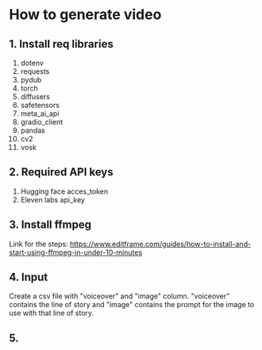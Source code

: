 # How to generate video
## 1. Install req libraries
1. dotenv
2. requests
4. pydub
5. torch
6. diffusers
7. safetensors
8. meta_ai_api
9. gradio_client
10. pandas
11. cv2
12. vosk

## 2. Required API keys
1. Hugging face acces_token
2. Eleven labs api_key

## 3. Install ffmpeg
Link for the steps: https://www.editframe.com/guides/how-to-install-and-start-using-ffmpeg-in-under-10-minutes

## 4. Input
Create a csv file with "voiceover" and "image" column. "voiceover" contains the line of story and "image" contains the prompt for the image to use with that line of story.

## 5.


